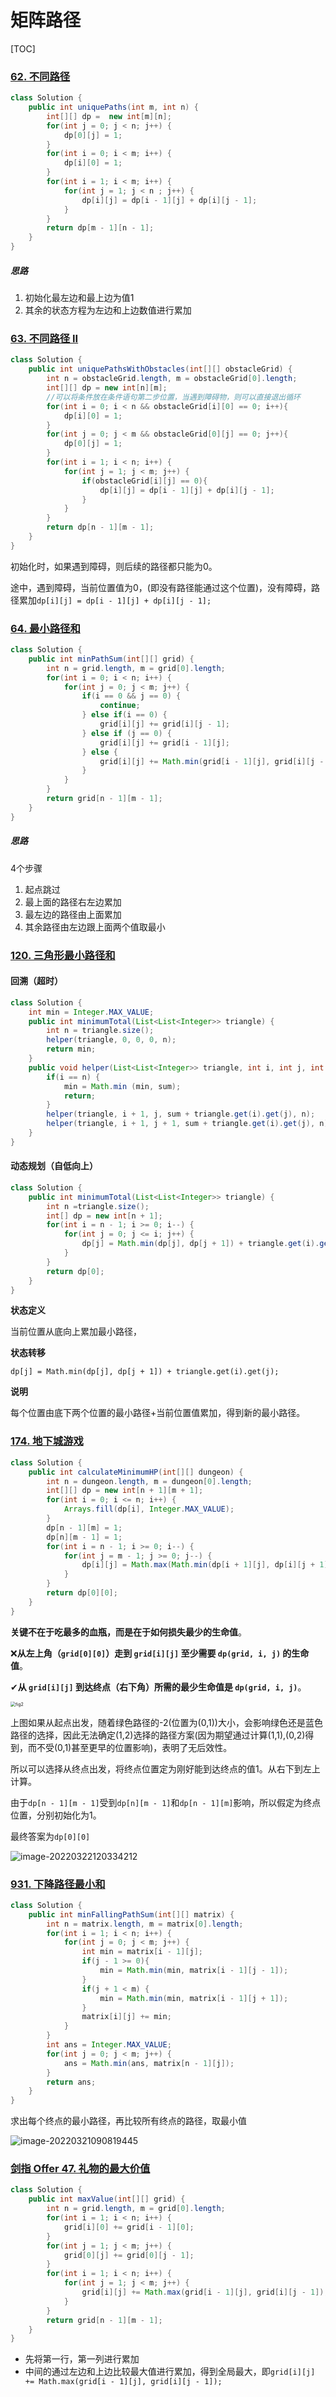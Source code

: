 # 矩阵路径

[TOC]



### [62. 不同路径](https://leetcode-cn.com/problems/unique-paths/)

```java
class Solution {
    public int uniquePaths(int m, int n) {
        int[][] dp =  new int[m][n];
        for(int j = 0; j < n; j++) {
            dp[0][j] = 1;
        }
        for(int i = 0; i < m; i++) {
            dp[i][0] = 1;
        }
        for(int i = 1; i < m; i++) {
            for(int j = 1; j < n ; j++) {
                dp[i][j] = dp[i - 1][j] + dp[i][j - 1];
            }
        }
        return dp[m - 1][n - 1];
    }
}
```

##### 思路

1. 初始化最左边和最上边为值1
2. 其余的状态方程为左边和上边数值进行累加

### [63. 不同路径 II](https://leetcode-cn.com/problems/unique-paths-ii/)

```java
class Solution {
    public int uniquePathsWithObstacles(int[][] obstacleGrid) {
        int n = obstacleGrid.length, m = obstacleGrid[0].length;
        int[][] dp = new int[n][m];
        //可以将条件放在条件语句第二步位置，当遇到障碍物，则可以直接退出循环
        for(int i = 0; i < n && obstacleGrid[i][0] == 0; i++){
            dp[i][0] = 1;
        }
        for(int j = 0; j < m && obstacleGrid[0][j] == 0; j++){
            dp[0][j] = 1;
        }
        for(int i = 1; i < n; i++) {
            for(int j = 1; j < m; j++) {
                if(obstacleGrid[i][j] == 0){
                    dp[i][j] = dp[i - 1][j] + dp[i][j - 1];
                }
            }
        }
        return dp[n - 1][m - 1];
    }
}
```

初始化时，如果遇到障碍，则后续的路径都只能为0。

途中，遇到障碍，当前位置值为0，(即没有路径能通过这个位置)，没有障碍，路径累加`dp[i][j] = dp[i - 1][j] + dp[i][j - 1];`



### [64. 最小路径和](https://leetcode-cn.com/problems/minimum-path-sum/)

```java
class Solution {
    public int minPathSum(int[][] grid) {
        int n = grid.length, m = grid[0].length;
        for(int i = 0; i < n; i++) {
            for(int j = 0; j < m; j++) {
                if(i == 0 && j == 0) {
                    continue;
                } else if(i == 0) {
                    grid[i][j] += grid[i][j - 1];
                } else if (j == 0) {
                    grid[i][j] += grid[i - 1][j];
                } else {
                    grid[i][j] += Math.min(grid[i - 1][j], grid[i][j - 1]);
                }
            }
        }
        return grid[n - 1][m - 1];
    }
}
```

##### 思路

4个步骤

1. 起点跳过
2. 最上面的路径右左边累加
3. 最左边的路径由上面累加
4. 其余路径由左边跟上面两个值取最小

### [120. 三角形最小路径和](https://leetcode-cn.com/problems/triangle/)

#### 回溯（超时）

```java
class Solution {
    int min = Integer.MAX_VALUE;
    public int minimumTotal(List<List<Integer>> triangle) {
        int n = triangle.size();
        helper(triangle, 0, 0, 0, n);
        return min;
    }
    public void helper(List<List<Integer>> triangle, int i, int j, int sum, int n) {
        if(i == n) {
            min = Math.min (min, sum);
            return;
        }
        helper(triangle, i + 1, j, sum + triangle.get(i).get(j), n);
        helper(triangle, i + 1, j + 1, sum + triangle.get(i).get(j), n);
    }
}
```

#### 动态规划（自低向上）

```java
class Solution {
    public int minimumTotal(List<List<Integer>> triangle) {
        int n =triangle.size();
        int[] dp = new int[n + 1];
        for(int i = n - 1; i >= 0; i--) {
            for(int j = 0; j <= i; j++) {
                dp[j] = Math.min(dp[j], dp[j + 1]) + triangle.get(i).get(j);
            }
        }
        return dp[0];
    }
}
```

**状态定义**

当前位置从底向上累加最小路径，

**状态转移**

`dp[j] = Math.min(dp[j], dp[j + 1]) + triangle.get(i).get(j);`

**说明**

每个位置由底下两个位置的最小路径+当前位置值累加，得到新的最小路径。

### [174. 地下城游戏](https://leetcode-cn.com/problems/dungeon-game/)

```java
class Solution {
    public int calculateMinimumHP(int[][] dungeon) {
        int n = dungeon.length, m = dungeon[0].length;
        int[][] dp = new int[n + 1][m + 1];
        for(int i = 0; i <= n; i++) {
            Arrays.fill(dp[i], Integer.MAX_VALUE);
        }
        dp[n - 1][m] = 1;
        dp[n][m - 1] = 1;
        for(int i = n - 1; i >= 0; i--) {
            for(int j = m - 1; j >= 0; j--) {
                dp[i][j] = Math.max(Math.min(dp[i + 1][j], dp[i][j + 1]) - dungeon[i][j], 1);
            }
        }
        return dp[0][0];
    }
}
```

**关键不在于吃最多的血瓶，而是在于如何损失最少的生命值**。

❌**从左上角（`grid[0][0]`）走到 `grid[i][j]` 至少需要 `dp(grid, i, j)` 的生命值**。

✔**从 `grid[i][j]` 到达终点（右下角）所需的最少生命值是 `dp(grid, i, j)`**。

<img src="矩阵路径.assets/174_fig2.png" alt="fig2" style="zoom:50%;" />

上图如果从起点出发，随着绿色路径的-2(位置为(0,1))大小，会影响绿色还是蓝色路径的选择，因此无法确定(1,2)选择的路径方案(因为期望通过计算(1,1),(0,2)得到，而不受(0,1)甚至更早的位置影响)，表明了无后效性。

所以可以选择从终点出发，将终点位置定为刚好能到达终点的值1。从右下到左上计算。

由于`dp[n - 1][m - 1]`受到`dp[n][m - 1]`和`dp[n - 1][m]`影响，所以假定为终点位置，分别初始化为1。

最终答案为`dp[0][0]`

![image-20220322120334212](矩阵路径.assets/image-20220322120334212.png)

### [931. 下降路径最小和](https://leetcode-cn.com/problems/minimum-falling-path-sum/)

```java
class Solution {
    public int minFallingPathSum(int[][] matrix) {
        int n = matrix.length, m = matrix[0].length;
        for(int i = 1; i < n; i++) {
            for(int j = 0; j < m; j++) {
                int min = matrix[i - 1][j];
                if(j - 1 >= 0){
                    min = Math.min(min, matrix[i - 1][j - 1]);
                } 
                if(j + 1 < m) {
                    min = Math.min(min, matrix[i - 1][j + 1]);
                }
                matrix[i][j] += min;
            }
        }
        int ans = Integer.MAX_VALUE;
        for(int j = 0; j < m; j++) {
            ans = Math.min(ans, matrix[n - 1][j]);
        }
        return ans;
    }
}
```

求出每个终点的最小路径，再比较所有终点的路径，取最小值

![image-20220321090819445](矩阵路径.assets/image-20220321090819445.png)

### [剑指 Offer 47. 礼物的最大价值](https://leetcode-cn.com/problems/li-wu-de-zui-da-jie-zhi-lcof/)

```java
class Solution {
    public int maxValue(int[][] grid) {
        int n = grid.length, m = grid[0].length;
        for(int i = 1; i < n; i++) {
            grid[i][0] += grid[i - 1][0];
        }
        for(int j = 1; j < m; j++) {
            grid[0][j] += grid[0][j - 1];
        }
        for(int i = 1; i < n; i++) {
            for(int j = 1; j < m; j++) {
                grid[i][j] += Math.max(grid[i - 1][j], grid[i][j - 1]);
            }
        }
        return grid[n - 1][m - 1];
    }
}
```

* 先将第一行，第一列进行累加
* 中间的通过左边和上边比较最大值进行累加，得到全局最大，即`grid[i][j] += Math.max(grid[i - 1][j], grid[i][j - 1]);`